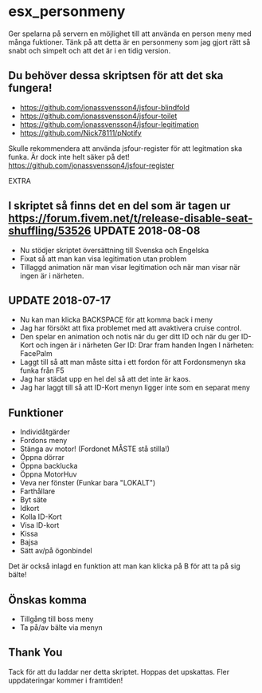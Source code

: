 # esx_personmeny
Ger spelarna på servern en möjlighet till att använda en person meny med många fuktioner. Tänk på att detta är en personmeny som jag gjort rätt så snabt och simpelt och att det är i en tidig version.

Du behöver dessa skriptsen för att det ska fungera!
- 
- https://github.com/jonassvensson4/jsfour-blindfold
- https://github.com/jonassvensson4/jsfour-toilet
- https://github.com/jonassvensson4/jsfour-legitimation
- https://github.com/Nick78111/pNotify

Skulle rekommendera att använda jsfour-register för att legitmation ska funka. Är dock inte helt säker på det!
https://github.com/jonassvensson4/jsfour-register

EXTRA

I skriptet så finns det en del som är tagen ur https://forum.fivem.net/t/release-disable-seat-shuffling/53526
UPDATE 2018-08-08
-

- Nu stödjer skriptet översättning till Svenska och Engelska
- Fixat så att man kan visa legitimation utan problem
- Tillaggd animation när man visar legitimation och när man visar när ingen är i närheten. 


UPDATE 2018-07-17
-

- Nu kan man klicka BACKSPACE för att komma back i meny
- Jag har försökt att fixa problemet med att avaktivera cruise control.
- Den spelar en animation och notis när du ger ditt ID och när du ger ID-Kort och ingen är i närheten
Ger ID: Drar fram handen
Ingen I närheten: FacePalm
- Laggt till så att man måste sitta i ett fordon för att Fordonsmenyn ska funka från F5
- Jag har städat upp en hel del så att det inte är kaos.
- Jag har laggt till så att ID-Kort menyn ligger inte som en separat meny


Funktioner
- 

* Individåtgärder
* Fordons meny
* Stänga av motor! (Fordonet MÅSTE stå stilla!)
* Öppna dörrar
* Öppna backlucka
* Öppna MotorHuv
* Veva ner fönster (Funkar bara "LOKALT")
* Farthållare
* Byt säte
* Idkort
* Kolla ID-Kort
* Visa ID-kort
* Kissa
* Bajsa
* Sätt av/på ögonbindel

Det är också inlagd en funktion att man kan klicka på B för att ta på sig bälte!

Önskas komma
-
- Tillgång till boss meny
- Ta på/av bälte via menyn

Thank You
-

Tack för att du laddar ner detta skriptet. Hoppas det upskattas. Fler uppdateringar kommer i framtiden!
